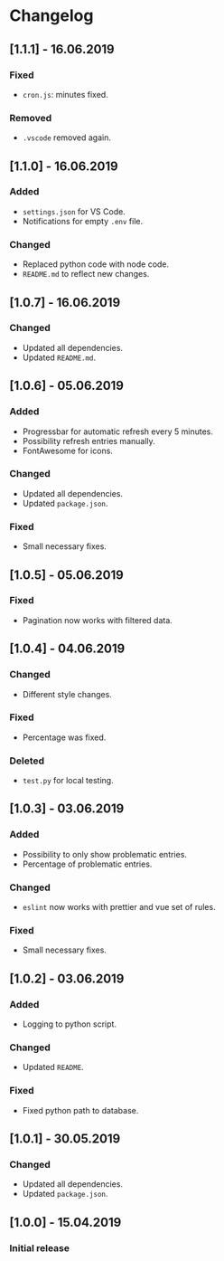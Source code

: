 # Changelog

## [1.1.1] - 16.06.2019

### Fixed
- `cron.js`: minutes fixed.

### Removed
- `.vscode` removed again.

## [1.1.0] - 16.06.2019

### Added
- `settings.json` for VS Code.
- Notifications for empty `.env` file.

### Changed
- Replaced python code with node code.
- `README.md` to reflect new changes.


## [1.0.7] - 16.06.2019

### Changed
- Updated all dependencies.
- Updated `README.md`.


## [1.0.6] - 05.06.2019

### Added
- Progressbar for automatic refresh every 5 minutes.
- Possibility refresh entries manually.
- FontAwesome for icons.

### Changed
- Updated all dependencies.
- Updated `package.json`.

### Fixed
- Small necessary fixes.


## [1.0.5] - 05.06.2019

### Fixed
- Pagination now works with filtered data.


## [1.0.4] - 04.06.2019

### Changed
- Different style changes.

### Fixed
- Percentage was fixed.

### Deleted
- `test.py` for local testing.


## [1.0.3] - 03.06.2019

### Added
- Possibility to only show problematic entries.
- Percentage of problematic entries.

### Changed
- `eslint` now works with prettier and vue set of rules.

### Fixed
- Small necessary fixes.


## [1.0.2] - 03.06.2019

### Added
- Logging to python script.

### Changed
- Updated `README`.

### Fixed
- Fixed python path to database.

## [1.0.1] - 30.05.2019

### Changed
- Updated all dependencies.
- Updated `package.json`.


## [1.0.0] - 15.04.2019

### Initial release
